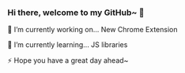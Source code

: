 ### Hi there, welcome to my GitHub~ 👋

🔭 I’m currently working on... New Chrome Extension

🌱 I’m currently learning... JS libraries

⚡ Hope you have a great day ahead~
